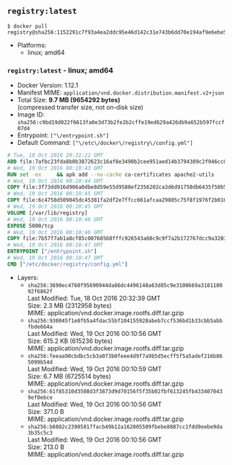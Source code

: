 ## `registry:latest`

```console
$ docker pull registry@sha256:1152291c7f93a4ea2ddc95e46d142c31e743b6dd70e194af9e6ebe530f782c17
```

-	Platforms:
	-	linux; amd64

### `registry:latest` - linux; amd64

-	Docker Version: 1.12.1
-	Manifest MIME: `application/vnd.docker.distribution.manifest.v2+json`
-	Total Size: **9.7 MB (9654292 bytes)**  
	(compressed transfer size, not on-disk size)
-	Image ID: `sha256:c9bd19d022f6613fa0e3d73b2fe2b2cffe19ed629a426db9a652b597fccf07d4`
-	Entrypoint: `["\/entrypoint.sh"]`
-	Default Command: `["\/etc\/docker\/registry\/config.yml"]`

```dockerfile
# Tue, 18 Oct 2016 20:31:22 GMT
ADD file:7afbc23fda8b0b3872623c16af8e3490b2cee951aed14b3794389c2f946cc8c7 in / 
# Wed, 19 Oct 2016 00:10:43 GMT
RUN set -ex     && apk add --no-cache ca-certificates apache2-utils
# Wed, 19 Oct 2016 00:10:44 GMT
COPY file:3f73dd916d906a0dbe8d59e55d9580ef2356202ca3d6d91750db6435f50b5e7b in /bin/registry 
# Wed, 19 Oct 2016 00:10:45 GMT
COPY file:6c4758d509045dc45381fa2df2e7ffcc661afcaa29805c75f8f1976f2b016db8 in /etc/docker/registry/config.yml 
# Wed, 19 Oct 2016 00:10:45 GMT
VOLUME [/var/lib/registry]
# Wed, 19 Oct 2016 00:10:46 GMT
EXPOSE 5000/tcp
# Wed, 19 Oct 2016 00:10:46 GMT
COPY file:7b57f7ab1a8cf85c00768560fffc926543a60c9c9f7a2b172767dcc9a3203394 in /entrypoint.sh 
# Wed, 19 Oct 2016 00:10:47 GMT
ENTRYPOINT ["/entrypoint.sh"]
# Wed, 19 Oct 2016 00:10:47 GMT
CMD ["/etc/docker/registry/config.yml"]
```

-	Layers:
	-	`sha256:3690ec4760f95690944da86dc4496148a63d85c9e3100669a318110092f6862f`  
		Last Modified: Tue, 18 Oct 2016 20:32:39 GMT  
		Size: 2.3 MB (2312958 bytes)  
		MIME: application/vnd.docker.image.rootfs.diff.tar.gzip
	-	`sha256:930045f1e8fb5a4fdac55bf104155928abeb7ccf536bd1b33cbb5abbfbde664a`  
		Last Modified: Wed, 19 Oct 2016 00:10:56 GMT  
		Size: 615.2 KB (615236 bytes)  
		MIME: application/vnd.docker.image.rootfs.diff.tar.gzip
	-	`sha256:feeaa90cbdbc5cb3a073b0feee4d9f7a9b5d5ecff5f5a5adef216b865099b54d`  
		Last Modified: Wed, 19 Oct 2016 00:10:59 GMT  
		Size: 6.7 MB (6725514 bytes)  
		MIME: application/vnd.docker.image.rootfs.diff.tar.gzip
	-	`sha256:61f85310d3508d3f3873d9d70156f5f35b02fbf613245fb4334070439ef0ebce`  
		Last Modified: Wed, 19 Oct 2016 00:10:56 GMT  
		Size: 371.0 B  
		MIME: application/vnd.docker.image.rootfs.diff.tar.gzip
	-	`sha256:b6082c23985817facb49b12a162005509fbebe8087cc1fdd9eebe9da3b35c5c3`  
		Last Modified: Wed, 19 Oct 2016 00:10:56 GMT  
		Size: 213.0 B  
		MIME: application/vnd.docker.image.rootfs.diff.tar.gzip
